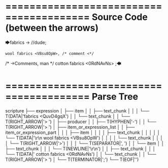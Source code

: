 ========================================
Source Code (between the arrows)
========================================

🡆fabrics <QuvD4gqX> ->        //dude;

    wool fabrics <VBsu8OpW>, /* comment <*/
/* ->Comments, man */     cotton fabrics <0RdNAvNs> ;🡄

========================================
Parse Tree
========================================

scripture
├── expression
│   ├── item
│   │   ├── text_chunk
│   │   │   └── T(DATA|'fabrics <QuvD4gqX')
│   │   └── text_chunk
│   │       └── T(RIGHT_ARROW|'> ')
│   ├── producer
│   │   ├── T(HYPHEN|'-')
│   │   └── T(RIGHT_ARROW|'>        ')
│   ├── item_or_expression_list
│   │   ├── item_or_expression_part
│   │   │   ├── item
│   │   │   │   ├── text_chunk
│   │   │   │   │   └── T(DATA|'\r\n    wool fabrics <VBsu8OpW')
│   │   │   │   └── text_chunk
│   │   │   │       └── T(RIGHT_ARROW|'>')
│   │   │   └── T(SEPARATOR|', ')
│   │   └── item
│   │       ├── text_chunk
│   │       │   └── T(NEWLINE|'\r\n')
│   │       ├── text_chunk
│   │       │   └── T(DATA|'     cotton fabrics <0RdNAvNs')
│   │       └── text_chunk
│   │           └── T(RIGHT_ARROW|'> ')
│   └── T(TERMINATOR|';')
└── T(EOF|'<EOF>')